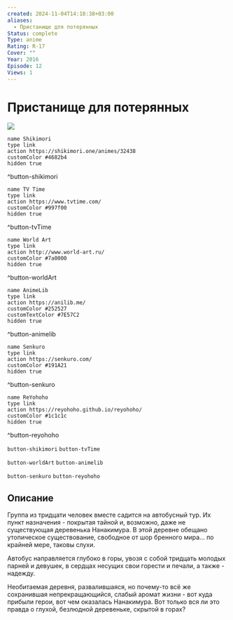 ```yaml
---
created: 2024-11-04T14:18:38+03:00
aliases:
  - Пристанище для потерянных
Status: complete
Type: anime
Rating: R-17
Cover: ""
Year: 2016
Episode: 12
Views: 1
---
```


# Пристанище для потерянных

![](https://nyaa.shikimori.one/uploads/poster/animes/32438/b12b961926539ccb845de352873f593a.jpeg)

```button
name Shikimori
type link
action https://shikimori.one/animes/32438
customColor #4682b4
hidden true
```
^button-shikimori

```button
name TV Time
type link
action https://www.tvtime.com/
customColor #997f00
hidden true
```
^button-tvTime

```button
name World Art
type link
action http://www.world-art.ru/
customColor #7a0000
hidden true
```
^button-worldArt

```button
name AnimeLib
type link
action https://anilib.me/
customColor #252527
customTextColor #7E57C2
hidden true
```
^button-animelib

```button
name Senkuro
type link
action https://senkuro.com/
customColor #191A21
hidden true
```
^button-senkuro

```button
name ReYohoho
type link
action https://reyohoho.github.io/reyohoho/
customColor #1c1c1c
hidden true
```
^button-reyohoho

`button-shikimori` `button-tvTime`

`button-worldArt` `button-animelib`

`button-senkuro` `button-reyohoho`

## Описание

Группа из тридцати человек вместе садится на автобусный тур. Их пункт назначения - покрытая тайной и, возможно, даже не существующая деревенька Нанакимура. В этой деревне обещано утопическое существование, свободное от шор бренного мира... по крайней мере, таковы слухи.

Автобус направляется глубоко в горы, увозя с собой тридцать молодых парней и девушек, в сердцах несущих свои горести и печали, а также - надежду.

Необитаемая деревня, развалившаяся, но почему-то всё же сохранившая непрекращающийся, слабый аромат жизни - вот куда прибыли герои, вот чем оказалась Нанакимура. Вот только вся ли это правда о глухой, безлюдной деревеньке, скрытой в горах?
